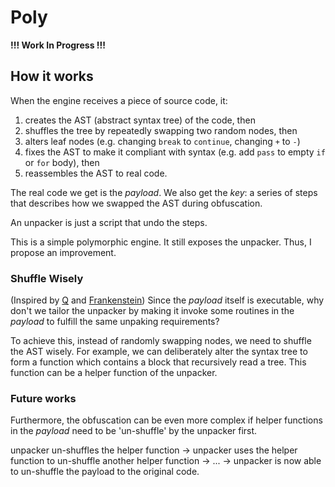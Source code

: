 # Poly
**!!! Work In Progress !!!**
## How it works
When the engine receives a piece of source code, it:
1. creates the AST (abstract syntax tree) of the code, then
2. shuffles the tree by repeatedly swapping two random nodes, then
3. alters leaf nodes (e.g. changing `break` to `continue`, changing `+` to `-`)
4. fixes the AST to make it compliant with syntax (e.g. add `pass` to empty `if` or `for` body), then
5. reassembles the AST to real code.

The real code we get is the *payload*. We also get the *key*: a series of steps that describes how we swapped the AST 
during obfuscation.

An unpacker is just a script that undo the steps.

This is a simple polymorphic engine. It still exposes the unpacker. Thus, I propose an improvement.

### Shuffle Wisely

(Inspired by [Q](https://www.usenix.org/legacy/events/sec11/tech/full_papers/Schwartz.pdf) and 
[Frankenstein](https://personal.utdallas.edu/~hamlen/mohan12woot.pdf)) 
Since the *payload* itself is executable, why don't we tailor the unpacker by making it invoke some routines in the 
*payload* to fulfill the same unpaking requirements?

To achieve this, instead of randomly swapping nodes, we need to shuffle the AST wisely. For example, we can deliberately
alter the syntax tree to form a function which contains a block that recursively read a tree. This function can be a 
helper function of the unpacker.

### Future works

Furthermore, the obfuscation can be even more complex if helper functions in the *payload* need to be 'un-shuffle' by 
the unpacker first.

unpacker un-shuffles the helper function -> unpacker uses the helper function to un-shuffle another helper function 
-> ... -> unpacker is now able to un-shuffle the payload to the original code.